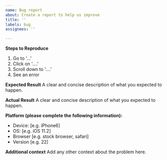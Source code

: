 ```yaml
---
name: Bug report
about: Create a report to help us improve
title: ''
labels: bug
assignees: ''

---
```


**Steps to Reproduce**
1. Go to '...'
2. Click on '....'
3. Scroll down to '....'
4. See an error

**Expected Result**
A clear and concise description of what you expected to happen.

**Actual Result**
A clear and concise description of what you expected to happen.

**Platform (please complete the following information):**
 - Device: [e.g. iPhone6]
 - OS: [e.g. iOS 11.2]
 - Browser [e.g. stock browser, safari]
 - Version [e.g. 22]

**Additional context**
Add any other context about the problem here.
